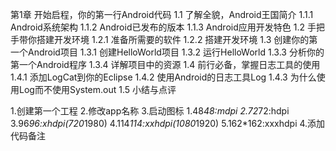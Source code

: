 第1章 开始启程，你的第一行Android代码
1.1 了解全貌，Android王国简介
	1.1.1 Android系统架构
	1.1.2 Android已发布的版本
	1.1.3 Android应用开发特色
1.2 手把手带你搭建开发环境
	1.2.1 准备所需要的软件
	1.2.2 搭建开发环境
1.3 创建你的第一个Android项目
	1.3.1 创建HelloWorld项目
	1.3.2 运行HelloWorld
	1.3.3 分析你的第一个Android程序
	1.3.4 详解项目中的资源
1.4 前行必备，掌握日志工具的使用
	1.4.1 添加LogCat到你的Eclipse
	1.4.2 使用Android的日志工具Log
	1.4.3 为什么使用Log而不使用System.out
1.5 小结与点评

1.创建第一个工程
2.修改app名称
3.启动图标
    1.48*48:mdpi
    2.72*72:hdpi
    3.96*96:xhdpi(720*1980)
    4.114*114:xxhdpi(1080*1920)
    5.162*162:xxxhdpi
4.添加代码备注